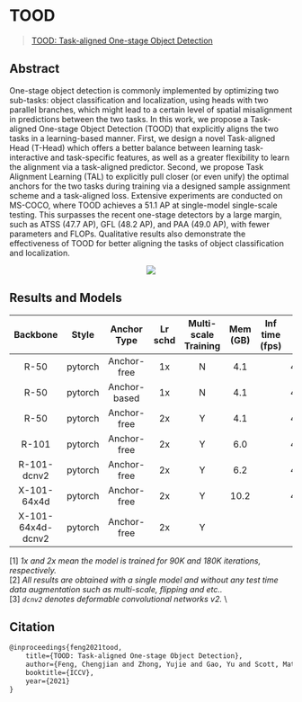 # TOOD

> [TOOD: Task-aligned One-stage Object Detection](https://arxiv.org/abs/2108.07755)

<!-- [ALGORITHM] -->

## Abstract

One-stage object detection is commonly implemented by optimizing two sub-tasks: object classification and localization, using heads with two parallel branches, which might lead to a certain level of spatial misalignment in predictions between the two tasks. In this work, we propose a Task-aligned One-stage Object Detection (TOOD) that explicitly aligns the two tasks in a learning-based manner. First, we design a novel Task-aligned Head (T-Head) which offers a better balance between learning task-interactive and task-specific features, as well as a greater flexibility to learn the alignment via a task-aligned predictor. Second, we propose Task Alignment Learning (TAL) to explicitly pull closer (or even unify) the optimal anchors for the two tasks during training via a designed sample assignment scheme and a task-aligned loss. Extensive experiments are conducted on MS-COCO, where TOOD achieves a 51.1 AP at single-model single-scale testing. This surpasses the recent one-stage detectors by a large margin, such as ATSS (47.7 AP), GFL (48.2 AP), and PAA (49.0 AP), with fewer parameters and FLOPs. Qualitative results also demonstrate the effectiveness of TOOD for better aligning the tasks of object classification and localization.

<div align=center>
<img src="https://user-images.githubusercontent.com/12907710/145400075-e08191f5-8afa-4335-9b3b-27926fc9a26e.png"/>
</div>

## Results and Models

|     Backbone      |  Style  | Anchor Type  | Lr schd | Multi-scale Training | Mem (GB) | Inf time (fps) | box AP |                          Config                           |                                                                                                                                                                       Download                                                                                                                                                                        |
| :---------------: | :-----: | :----------: | :-----: | :------------------: | :------: | :------------: | :----: | :-------------------------------------------------------: | :---------------------------------------------------------------------------------------------------------------------------------------------------------------------------------------------------------------------------------------------------------------------------------------------------------------------------------------------------: |
|       R-50        | pytorch | Anchor-free  |   1x    |          N           |   4.1    |                |  42.4  |            [config](./tood_r50_fpn_1x_coco.py)            |                                           [model](https://download.openmmlab.com/mmdetection/v2.0/tood/tood_r50_fpn_1x_coco/tood_r50_fpn_1x_coco_20211210_103425-20e20746.pth) \| [log](https://download.openmmlab.com/mmdetection/v2.0/tood/tood_r50_fpn_1x_coco/tood_r50_fpn_1x_coco_20211210_103425.log)                                           |
|       R-50        | pytorch | Anchor-based |   1x    |          N           |   4.1    |                |  42.4  |     [config](./tood_r50_fpn_anchor-based_1x_coco.py)      |                 [model](https://download.openmmlab.com/mmdetection/v2.0/tood/tood_r50_fpn_anchor_based_1x_coco/tood_r50_fpn_anchor_based_1x_coco_20211214_100105-b776c134.pth) \| [log](https://download.openmmlab.com/mmdetection/v2.0/tood/tood_r50_fpn_anchor_based_1x_coco/tood_r50_fpn_anchor_based_1x_coco_20211214_100105.log)                 |
|       R-50        | pytorch | Anchor-free  |   2x    |          Y           |   4.1    |                |  44.5  |          [config](./tood_r50_fpn_ms-2x_coco.py)           |                           [model](https://download.openmmlab.com/mmdetection/v2.0/tood/tood_r50_fpn_mstrain_2x_coco/tood_r50_fpn_mstrain_2x_coco_20211210_144231-3b23174c.pth) \| [log](https://download.openmmlab.com/mmdetection/v2.0/tood/tood_r50_fpn_mstrain_2x_coco/tood_r50_fpn_mstrain_2x_coco_20211210_144231.log)                           |
|       R-101       | pytorch | Anchor-free  |   2x    |          Y           |   6.0    |                |  46.1  |          [config](./tood_r101_fpn_ms-2x_coco.py)          |                         [model](https://download.openmmlab.com/mmdetection/v2.0/tood/tood_r101_fpn_mstrain_2x_coco/tood_r101_fpn_mstrain_2x_coco_20211210_144232-a18f53c8.pth) \| [log](https://download.openmmlab.com/mmdetection/v2.0/tood/tood_r101_fpn_mstrain_2x_coco/tood_r101_fpn_mstrain_2x_coco_20211210_144232.log)                         |
|    R-101-dcnv2    | pytorch | Anchor-free  |   2x    |          Y           |   6.2    |                |  49.3  |    [config](./tood_r101-dconv-c3-c5_fpn_ms-2x_coco.py)    | [model](https://download.openmmlab.com/mmdetection/v2.0/tood/tood_r101_fpn_dconv_c3-c5_mstrain_2x_coco/tood_r101_fpn_dconv_c3-c5_mstrain_2x_coco_20211210_213728-4a824142.pth) \| [log](https://download.openmmlab.com/mmdetection/v2.0/tood/tood_r101_fpn_dconv_c3-c5_mstrain_2x_coco/tood_r101_fpn_dconv_c3-c5_mstrain_2x_coco_20211210_213728.log) |
|    X-101-64x4d    | pytorch | Anchor-free  |   2x    |          Y           |   10.2   |                |  47.6  |       [config](./tood_x101-64x4d_fpn_ms-2x_coco.py)       |             [model](https://download.openmmlab.com/mmdetection/v2.0/tood/tood_x101_64x4d_fpn_mstrain_2x_coco/tood_x101_64x4d_fpn_mstrain_2x_coco_20211211_003519-a4f36113.pth) \| [log](https://download.openmmlab.com/mmdetection/v2.0/tood/tood_x101_64x4d_fpn_mstrain_2x_coco/tood_x101_64x4d_fpn_mstrain_2x_coco_20211211_003519.log)             |
| X-101-64x4d-dcnv2 | pytorch | Anchor-free  |   2x    |          Y           |          |                |        | [config](./tood_x101-64x4d-dconv-c4-c5_fpn_ms-2x_coco.py) |                                                                                                                                                               [model](<>) \| [log](<>)                                                                                                                                                                |

\[1\] *1x and 2x mean the model is trained for 90K and 180K iterations, respectively.* \
\[2\] *All results are obtained with a single model and without any test time data augmentation such as multi-scale, flipping and etc..* \
\[3\] *`dcnv2` denotes deformable convolutional networks v2.* \\

## Citation

```latex
@inproceedings{feng2021tood,
    title={TOOD: Task-aligned One-stage Object Detection},
    author={Feng, Chengjian and Zhong, Yujie and Gao, Yu and Scott, Matthew R and Huang, Weilin},
    booktitle={ICCV},
    year={2021}
}
```
